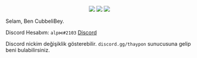 <p align="center">
 <a href="https://discord.com/users/356802804314013717" target"blank_"><img src="https://img.shields.io/badge/CubbeliBey%20-7289DA.svg?&style=for-the-badge&logo=discord&logoColor=white"></a>
  <a href="https://www.instagram.com/alperenozkok_" target"blank_"><img src="https://img.shields.io/badge/INSTAGRAM%20-DC3175.svg?&style=for-the-badge&logo=instagram&logoColor=black"></a>
  <a href="https://www.github.com/cubbelibeyjs" target"blank_"><img src="https://img.shields.io/badge/GitHub%20-191717.svg?&style=for-the-badge&logo=github&logoColor=yellow"></a>

Selam, Ben CubbeliBey.

Discord Hesabım: `alp⋈#2103` [Discord](https://discord.com/users/356802804314013717)

Discord nickim değişiklik gösterebilir. `discord.gg/thaypon` sunucusuna gelip beni bulabilirsiniz.
